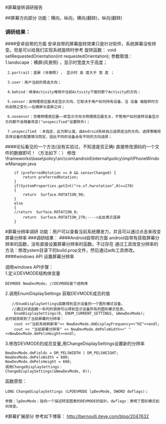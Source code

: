#屏幕旋转调研报告

##屏幕方向部分
    功能：横向，纵向，横向(翻转)，纵向(翻转)
### 调研结果：<br>
####安卓自带的方面
    安卓自带的屏幕旋转效果只是针对软件，系统屏幕没有转变。但是可以给我们实现系统旋转时参考 
    旋转函数：  void setRequestedOrientation(int requestedOrientation); 
    参数取值： 
     1.landscape：横屏(风景照) ，显示时宽度大于高度；  

     2.portrait：竖屏 (肖像照) ， 显示时 高 度大于 宽 度 ；  

     3.user：用户当前的首选方向；  

     4.behind：继承Activity堆栈中当前Activity下面的那个Activity的方向；  

     5.sensor：由物理感应器决定显示方向，它取决于用户如何持有设备，当 设备 被旋转时方向会随之变化——在横屏与竖屏之间；  

     6.nosensor：忽略物理感应器——即显示方向与物理感应器无关，不管用户如何旋转设备显示方向都不会随着改变("unspecified"设置除外)；  

     7.unspecified ：未指定，此为默认值，由Android系统自己选择适当的方向，选择策略视具体设备的配置情况而定，因此不同的设备会有不同的方向选择；





####论坛看见的一个方法(没有实验过，不知道是否正确)
直接修改源码的一个文件的数据即可！（方法如下：）
修改\frameworks\base\policy\src\com\android\internal\policy\impl\PhoneWindowManager.java 

        if (preferredRotation >= 0 && sensorChanged) {
            return preferredRotation;
        }
        if(SystemProperties.getInt("ro.sf.hwrotation",0)==270)
        {
            return  Surface.ROTATION_90;
        }
        else
        {
        //return  Surface.ROTATION_0;
            return  Surface.ROTATION_270;---->此处表示竖屏
        }
         


#屏幕分辨率调研
    功能：用户可以查看当前系统爆发力，并且可以通过点击来改变屏幕分辨率
###调研结果：
####Android自带的方面
android自带有获取屏幕分辨率的函数，没有直接设置屏幕分辨率的函数。不过存在
通过工具改变分辨率的方法：修改ystem目录下的build.prop文件，然后通过adb工具修改。
####windows API 设置屏幕分辨率

   调用windows API步骤：<br>
1.定义DEVMODE结构体变量

	DEVMODE NewDevMode; //DEVMODE是个结构体

2.调用EnumDisplaySettings 获取DEVMODE成员的值

       //EnumDisplaySettings函数得到显示设备的一个图形模式设备，
       //通过对该函数一系列的调用可以得到显示设备所有的图形模式信息。
	    EnumDisplaySettings(0, ENUM_CURRENT_SETTINGS, &NewDevMode); 													
	此时就获取到了当前屏幕的分辨率：
		cout <<"当前系统刷新率"<< NewDevMode.dmDisplayFrequency<<"HZ"<<endl;
		cout << "当前屏幕分辨率" << NewDevMode.dmPelsWidth<<" "<<NewDevMode.dmPelsHeight<<endl;

3.修改DEVMODE的成员变量,用ChangeDisplaySettings设置新的分辨率

	NewDevMode.dmFields = DM_PELSWIDTH | DM_PELSHEIGHT;
	NewDevMode.dmPelsWidth = 800;
	NewDevMode.dmPelsHeight = 600;
	调用ChangeDisplaySettings：
	ChangeDisplaySettings(&NewDevMode, 0));

函数原型：

    LONG ChangeDisplaySettings (LPDEVMODE lpDevMode, DWORD dwflags)；
    
	参数：lpDevMode：指向一个描述转变图表的DEVMODE的指针。dwflags：表明了图形模式如何改变。


#屏幕扩展部分
参考如下博客：
http://bernoulli.iteye.com/blog/2047632
